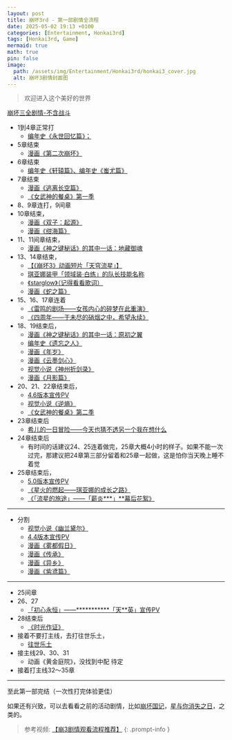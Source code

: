 ```yaml
---
layout: post
title: 崩坏3rd - 第一部剧情全流程
date: 2025-05-02 19:13 +0100
categories: [Entertainment, Honkai3rd]
tags: [Honkai3rd, Game]
mermaid: true
math: true
pin: false
image:
  path: /assets/img/Entertainment/Honkai3rd/honkai3_cover.jpg
  alt: 崩坏3剧情封面图
---
```


> 欢迎进入这个美好的世界

[崩坏三全剧情-不含战斗](https://www.bilibili.com/video/BV1LV411Z7fz/?share_source=copy_web&vd_source=e8fc69104b94ef7031623d697eff8c11)  

- 1到4章正常打  
  - [编年史《永世回忆篇》；](https://www.bilibili.com/video/BV13N411d7DA/?share_source=copy_web&vd_source=e8fc69104b94ef7031623d697eff8c11)  
- 5章结束
  - [漫画《第二次崩坏》](https://comic.bh3.com/book/1012)
- 6章结束
  - [编年史《轩辕篇》、编年史《蚩尤篇》](https://www.bilibili.com/video/BV13N411d7DA/?p=2&share_source=copy_web&vd_source=e8fc69104b94ef7031623d697eff8c11)
- 7章结束
  - [漫画《逃离长空篇》](https://comic.bh3.com/book/1001)
  - [《女武神的餐桌》第一季](https://www.bilibili.com/bangumi/play/ep280146/?share_source=copy_web)
- 8、9章连打，9间章
- 10章结束，
  - [漫画《双子：起源》](https://comic.bh3.com/book/1015)
  - [漫画《绀海篇》](https://comic.bh3.com/book/1004)
- 11、11间章结束，
  - [漫画《神之键秘话》的其中一话：地藏御魂](https://comic.bh3.com/book/1010)
- 13、14章结束，
  - [【《崩坏3》动画短片「天穹流星」】](https://www.bilibili.com/video/BV1U7411N7vr/)  
  - [琪亚娜装甲「领域装·白练」的队长技能名称](https://zh.moegirl.org.cn/zh-hans/%E7%90%AA%E4%BA%9A%E5%A8%9C%C2%B7%E5%8D%A1%E6%96%AF%E5%85%B0%E5%A8%9C(%E5%B4%A9%E5%9D%8F3)/%E9%A2%86%E5%9F%9F%E8%A3%85%C2%B7%E7%99%BD%E7%BB%83)
  - [《starglow》（记得看看歌词）](https://comic.bh3.com/book/1017)
  - [漫画《蛇之篇》](https://comic.bh3.com/book/1017)
- 15、16、17章连着
  - [《雷鸣的剧场——女孩内心的碎梦在此重演》](https://www.bilibili.com/video/BV1iz4y1X7uB/?share_source=copy_web&vd_source=e8fc69104b94ef7031623d697eff8c11)  
  - [《四周年——于未尽的硝烟之中，希望永续》](https://www.bilibili.com/video/BV1H54y1y7wJ/?share_source=copy_web&vd_source=e8fc69104b94ef7031623d697eff8c11)  
- 18、19结束后，
  - [漫画《神之键秘话》的其中一话：原初之翼](https://comic.bh3.com/book/1010)
  - [编年史《遗忘之人》](https://www.bilibili.com/video/BV13N411d7DA/?p=2&share_source=copy_web&vd_source=e8fc69104b94ef7031623d697eff8c11)  
  - [漫画《年岁》](https://comic.bh3.com/book/1019)
  - [漫画《云墨剑心》](https://comic.bh3.com/book/1022)
  - [视觉小说《神州折剑录》](https://webstatic.mihoyo.com/bh3/event/novel-7swords/index.html#/)
  - [漫画《月影篇》](https://comic.bh3.com/book/1008)
- 20、21、22章结束后，
  - [4.6版本宣传PV](https://www.bilibili.com/video/BV14N411o7Ut/?share_source=copy_web&vd_source=e8fc69104b94ef7031623d697eff8c11)
  - [视觉小说《逆熵》](https://event.bh3.com/avgAntiEntropy/indexAntiEntropy.php?from=ipz)
  - [《女武神的餐桌》第二季](https://www.bilibili.com/bangumi/play/ep332280/?share_source=copy_web)
- 23章结束后
  - [希儿的一日冒险——今天也猜不透另一个我在想什么](https://www.bilibili.com/video/BV1fh411U7oe/?share_source=copy_web)  
- 24章结束后
  - 有时间的话建议24、25连着做完，25章大概4小时的样子。如果不能一次过完，那建议把24章第三部分留着和25章一起做，这是怕你当天晚上睡不着觉
- 25章结束后，
  - [5.0版本宣传PV](https://www.bilibili.com/video/BV14X4y1w7P6/?share_source=copy_web&vd_source=e8fc69104b94ef7031623d697eff8c11)
  - [《星火的燃起——琪亚娜的成长之路》](https://www.bilibili.com/video/BV1rQ4y127oT/?share_source=copy_web&vd_source=e8fc69104b94ef7031623d697eff8c11)  
  - [《「流星的旅途」——「薪炎\*\*\*」\*\*幕后花絮》](https://www.bilibili.com/video/BV1Mh411Y7UT/?share_source=copy_web&vd_source=e8fc69104b94ef7031623d697eff8c11)  

---
- 分割
  - [视觉小说《幽兰黛尔》](https://event.bh3.com/avgAntiEntropy/indexDurandal.php)
  - [4.4版本宣传PV](https://www.bilibili.com/video/BV1dA411j7kE/?share_source=copy_web&vd_source=e8fc69104b94ef7031623d697eff8c11)  
  - [漫画《雾都假日》](https://comic.bh3.com/book/1018)
  - [漫画《传承》](https://comic.bh3.com/book/1021)
  - [漫画《异乡》](https://comic.bh3.com/book/1023)
  - [漫画《紫鸢篇》](https://comic.bh3.com/book/1009)

---
- 25间章
- 26、27
  - [「初心永恒」——\*\*\*\*\*\*\*\*\*\*\*「天\*\*英」宣传PV](https://www.bilibili.com/video/BV1hP4y1E7F3/?share_source=copy_web&vd_source=e8fc69104b94ef7031623d697eff8c11)  
- 28结束后
  - [《时光作证》](https://www.bilibili.com/video/BV1kF411p7KE/?share_source=copy_web&vd_source=e8fc69104b94ef7031623d697eff8c11)  
- 接着不要打主线，去打往世乐土，
  - [往世乐土](https://www.bilibili.com/video/BV1vg411Y7si/?share_source=copy_web&vd_source=e8fc69104b94ef7031623d697eff8c11)  
- 接主线29、30、31
  - 动画《黄金庭院》，没找到中配 待定
- 接着打主线32～35章

---
至此第一部完结（一次性打完体验更佳）

如果还有兴致，可以去看看之前的活动剧情，比如[崩坏国记](https://www.bilibili.com/video/BV1Ck4y1r7HG/?share_source=copy_web&vd_source=e8fc69104b94ef7031623d697eff8c11)，[星与你消失之日](https://www.bilibili.com/video/BV1xQ4y1P7eq/?share_source=copy_web&vd_source=e8fc69104b94ef7031623d697eff8c11)，之类的。

> 参考视频: [【崩3剧情观看流程推荐】](https://www.bilibili.com/video/BV1ZT4m1U7Kb/?share_source=copy_web&vd_source=e8fc69104b94ef7031623d697eff8c11)
{: .prompt-info }